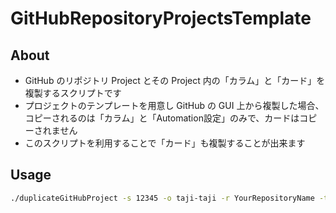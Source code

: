 # GitHubRepositoryProjectsTemplate

## About

- GitHub のリポジトリ Project とその Project 内の「カラム」と「カード」を複製するスクリプトです
- プロジェクトのテンプレートを用意し GitHub の GUI 上から複製した場合、コピーされるのは「カラム」と「Automation設定」のみで、カードはコピーされません
- このスクリプトを利用することで「カード」も複製することが出来ます

## Usage

```sh
./duplicateGitHubProject -s 12345 -o taji-taji -r YourRepositoryName -t xxxxxxxx -n NewProjectName
```
